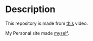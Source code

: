 # Description
This repository is made from [this](https://youtu.be/mU6anWqZJcc) video.

My Personal site made [myself](https://gratss.github.io/HTML/).
